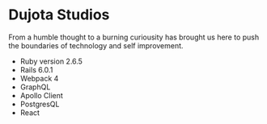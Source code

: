 # Dujota Studios

From a humble thought to a burning curiousity has brought us here to push the boundaries of technology and self improvement.


* Ruby version 2.6.5
* Rails 6.0.1
* Webpack 4
* GraphQL
* Apollo Client
* PostgresQL
* React

